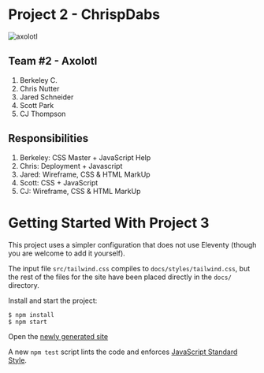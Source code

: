 
# Project 2 - ChrispDabs

![axolotl](https://www.safarivet.com/wp-content/uploads/2021/03/care-of-the-axolotl.jpg)

## Team #2 - Axolotl

1. Berkeley C.
2. Chris Nutter
3. Jared Schneider
4. Scott Park
5. CJ Thompson

## Responsibilities

1. Berkeley: CSS Master + JavaScript Help
2. Chris: Deployment + Javascript
3. Jared: Wireframe, CSS & HTML MarkUp
4. Scott: CSS + JavaScript
5. CJ: Wireframe, CSS & HTML MarkUp

# Getting Started With Project 3

This project uses a simpler configuration that does not use Eleventy
(though you are welcome to add it yourself).

The input file `src/tailwind.css` compiles to `docs/styles/tailwind.css`,
but the rest of the files for the site have been placed directly in the
`docs/` directory.


Install and start the project:

```shell-session
$ npm install
$ npm start

```

Open the [newly generated site](http://localhost:3000/)

A new `npm test` script lints the code and enforces
[JavaScript Standard Style](https://standardjs.com/).
